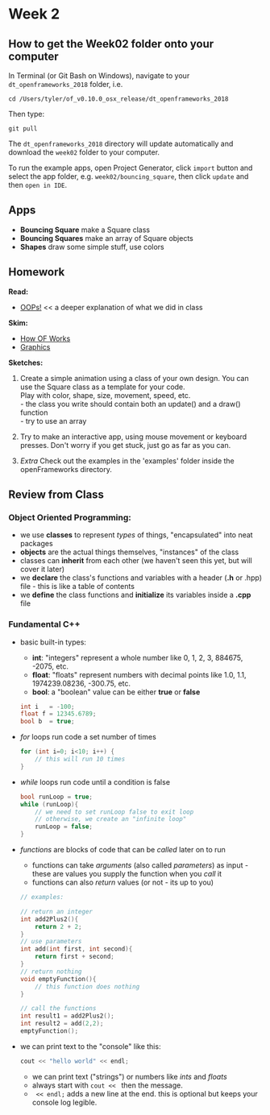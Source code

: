# Week 2

## How to get the Week02 folder onto your computer

In Terminal (or Git Bash on Windows), navigate to your `dt_openframeworks_2018` folder, i.e.  

`cd /Users/tyler/of_v0.10.0_osx_release/dt_openframeworks_2018`  

Then type:  

`git pull`  

The `dt_openframeworks_2018` directory will update automatically and download the `week02` folder to your computer.  

To run the example apps, open Project Generator, click `import` button and select the app folder, e.g. `week02/bouncing_square`, then click `update` and then `open in IDE`.


## Apps

 - **Bouncing Square** make a Square class
 - **Bouncing Squares** make an array of Square objects
 - **Shapes** draw some simple stuff, use colors

## Homework

**Read:**
 - [OOPs!](http://openframeworks.cc/ofBook/chapters/OOPs!.html) << a deeper explanation of what we did in class

**Skim:**
 - [How OF Works](http://openframeworks.cc/ofBook/chapters/how_of_works.html)
 - [Graphics](http://openframeworks.cc/ofBook/chapters/intro_to_graphics.html)

**Sketches:**

1.	Create a simple animation using a class of your own design.  You can use the Square class as a template for your code.  
	Play with color, shape, size, movement, speed, etc.  
	  	- the class you write should contain both an update() and a draw() function  
		- try to use an array

2.  Try to make an interactive app, using mouse movement or keyboard presses.  Don't worry if you get stuck, just go as far as you can.

3.  _Extra_ Check out the examples in the 'examples' folder inside the openFrameworks directory.  

## Review from Class

### Object Oriented Programming:

 - we use **classes** to represent _types_ of things, "encapsulated" into neat packages
 - **objects** are the actual things themselves, "instances" of the class
 - classes can **inherit** from each other (we haven't seen this yet, but will cover it later)
 - we **declare** the class's functions and variables with a header (**.h** or .hpp) file - this is like a table of contents
 - we **define** the class functions and **initialize** its variables inside a **.cpp** file

### Fundamental C++

 - basic built-in types:
 	- **int**:  "integers" represent a whole number like 0, 1, 2, 3, 884675, -2075, etc.
 	- **float**:  "floats" represent numbers with decimal points like 1.0, 1.1, 1974239.08236, -300.75, etc.
 	- **bool**:  a "boolean" value can be either **true** or **false**  

 	```c++
 	int i 	= -100;
 	float f = 12345.6789;
    bool b 	= true;
 	```

 - _for_ loops run code a set number of times

	```c++
   	for (int i=0; i<10; i++) { 
   		// this will run 10 times
   	}
	```

 - _while_ loops run code until a condition is false

 	```c++
    bool runLoop = true;
 	while (runLoop){
 		// we need to set runLoop false to exit loop
 		// otherwise, we create an "infinite loop"
        runLoop = false;
 	}
 	```

 - _functions_ are blocks of code that can be _called_ later on to run
 	- functions can take _arguments_ (also called _parameters_) as input -  
 		these are values you supply the function when you _call_ it
 	- functions can also _return_ values (or not - its up to you)

 	```c++
    // examples:
    
 	// return an integer
 	int add2Plus2(){
 		return 2 + 2;
 	}
    // use parameters
    int add(int first, int second){
    	return first + second;
    }
    // return nothing
    void emptyFunction(){
    	// this function does nothing
    }
    
 	// call the functions
    int result1 = add2Plus2();
    int result2 = add(2,2);
    emptyFunction();
 	```

- we can print text to the "console" like this:  
	```c++
    cout << "hello world" << endl;
    ```
	 - we can print text ("strings") or numbers like _ints_ and _floats_ 
	 - always start with `cout << ` then the message.  
	 - ` << endl;` adds a new line at the end.  this is optional but keeps your console log legible.